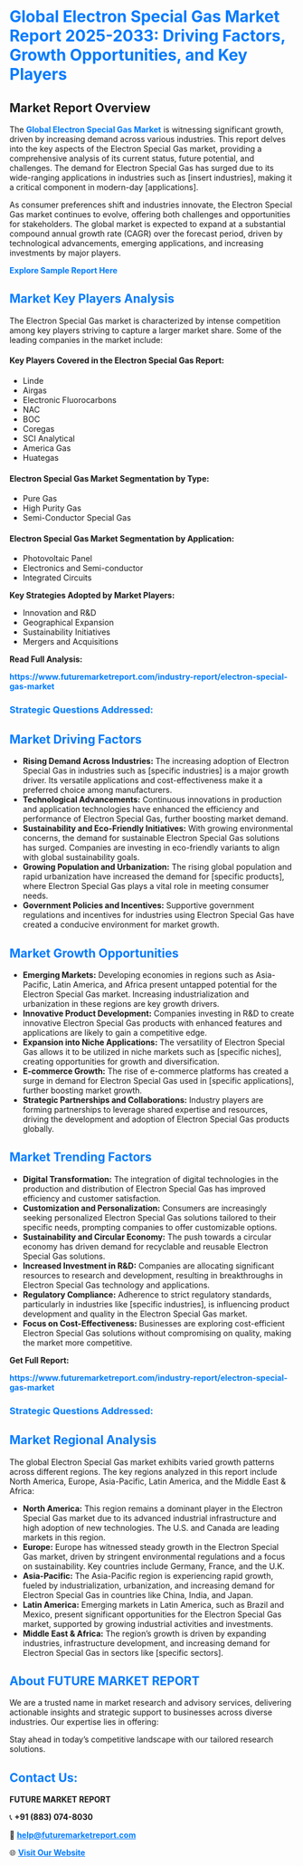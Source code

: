 <h1 style="color: #007BFF;">Global Electron Special Gas Market Report 2025-2033: Driving Factors, Growth Opportunities, and Key Players</h1>

<section id="overview">
<h2>Market Report Overview</h2>
<p>The <a href="https://www.futuremarketreport.com/industry-report/electron-special-gas-market" style="color: #007BFF; text-decoration: none;"><strong>Global Electron Special Gas Market</strong></a> is witnessing significant growth, driven by increasing demand across various industries. This report delves into the key aspects of the Electron Special Gas market, providing a comprehensive analysis of its current status, future potential, and challenges. The demand for Electron Special Gas has surged due to its wide-ranging applications in industries such as [insert industries], making it a critical component in modern-day [applications].</p>
<p>As consumer preferences shift and industries innovate, the Electron Special Gas market continues to evolve, offering both challenges and opportunities for stakeholders. The global market is expected to expand at a substantial compound annual growth rate (CAGR) over the forecast period, driven by technological advancements, emerging applications, and increasing investments by major players.</p>
</section>

<section id="overview">
<p><a href="https://www.futuremarketreport.com/request-sample/reportId=41495" style="color: #007BFF; text-decoration: none;"><strong>Explore Sample Report Here</strong></a></p>
</section>

<section id="key-players">
<h2 style="color: #007BFF;">Market Key Players Analysis</h2>
<p>The Electron Special Gas market is characterized by intense competition among key players striving to capture a larger market share. Some of the leading companies in the market include:</p>
<h4>Key Players Covered in the Electron Special Gas Report:</h4>
<ul><li>Linde</li><li>Airgas</li><li>Electronic Fluorocarbons</li><li>NAC</li><li>BOC</li><li>Coregas</li><li>SCI Analytical</li><li>America Gas</li><li>Huategas</li></ul>
<h4>Electron Special Gas Market Segmentation by Type:</h4>
<ul><li>Pure Gas</li><li>High Purity Gas</li><li>Semi-Conductor Special Gas</li></ul>

<h4>Electron Special Gas Market Segmentation by Application:</h4>
<ul><li>Photovoltaic Panel</li><li>Electronics and Semi-conductor</li><li>Integrated Circuits</li></ul>
<p><strong>Key Strategies Adopted by Market Players:</strong></p>
<ul>
<li>Innovation and R&D</li>
<li>Geographical Expansion</li>
<li>Sustainability Initiatives</li>
<li>Mergers and Acquisitions</li>
</ul>
</section>

<section>
<p><strong>Read Full Analysis: </strong></p><a href="https://www.futuremarketreport.com/industry-report/electron-special-gas-market" style="color: #007BFF; text-decoration: none;"><strong>https://www.futuremarketreport.com/industry-report/electron-special-gas-market</strong></a>
<h3 style="color: #007BFF;">Strategic Questions Addressed:</h3>
</section>

<section id="driving-factors">
<h2 style="color: #007BFF;">Market Driving Factors</h2>
<ul>
<li><strong>Rising Demand Across Industries:</strong> The increasing adoption of Electron Special Gas in industries such as [specific industries] is a major growth driver. Its versatile applications and cost-effectiveness make it a preferred choice among manufacturers.</li>
<li><strong>Technological Advancements:</strong> Continuous innovations in production and application technologies have enhanced the efficiency and performance of Electron Special Gas, further boosting market demand.</li>
<li><strong>Sustainability and Eco-Friendly Initiatives:</strong> With growing environmental concerns, the demand for sustainable Electron Special Gas solutions has surged. Companies are investing in eco-friendly variants to align with global sustainability goals.</li>
<li><strong>Growing Population and Urbanization:</strong> The rising global population and rapid urbanization have increased the demand for [specific products], where Electron Special Gas plays a vital role in meeting consumer needs.</li>
<li><strong>Government Policies and Incentives:</strong> Supportive government regulations and incentives for industries using Electron Special Gas have created a conducive environment for market growth.</li>
</ul>
</section>

<section id="growth-opportunities">
<h2 style="color: #007BFF;">Market Growth Opportunities</h2>
<ul>
<li><strong>Emerging Markets:</strong> Developing economies in regions such as Asia-Pacific, Latin America, and Africa present untapped potential for the Electron Special Gas market. Increasing industrialization and urbanization in these regions are key growth drivers.</li>
<li><strong>Innovative Product Development:</strong> Companies investing in R&D to create innovative Electron Special Gas products with enhanced features and applications are likely to gain a competitive edge.</li>
<li><strong>Expansion into Niche Applications:</strong> The versatility of Electron Special Gas allows it to be utilized in niche markets such as [specific niches], creating opportunities for growth and diversification.</li>
<li><strong>E-commerce Growth:</strong> The rise of e-commerce platforms has created a surge in demand for Electron Special Gas used in [specific applications], further boosting market growth.</li>
<li><strong>Strategic Partnerships and Collaborations:</strong> Industry players are forming partnerships to leverage shared expertise and resources, driving the development and adoption of Electron Special Gas products globally.</li>
</ul>
</section>

<section id="trending-factors">
<h2 style="color: #007BFF;">Market Trending Factors</h2>
<ul>
<li><strong>Digital Transformation:</strong> The integration of digital technologies in the production and distribution of Electron Special Gas has improved efficiency and customer satisfaction.</li>
<li><strong>Customization and Personalization:</strong> Consumers are increasingly seeking personalized Electron Special Gas solutions tailored to their specific needs, prompting companies to offer customizable options.</li>
<li><strong>Sustainability and Circular Economy:</strong> The push towards a circular economy has driven demand for recyclable and reusable Electron Special Gas solutions.</li>
<li><strong>Increased Investment in R&D:</strong> Companies are allocating significant resources to research and development, resulting in breakthroughs in Electron Special Gas technology and applications.</li>
<li><strong>Regulatory Compliance:</strong> Adherence to strict regulatory standards, particularly in industries like [specific industries], is influencing product development and quality in the Electron Special Gas market.</li>
<li><strong>Focus on Cost-Effectiveness:</strong> Businesses are exploring cost-efficient Electron Special Gas solutions without compromising on quality, making the market more competitive.</li>
</ul>
</section>

<section>
<p><strong>Get Full Report: </strong></p><a href="https://www.futuremarketreport.com/industry-report/electron-special-gas-market" style="color: #007BFF; text-decoration: none;"><strong>https://www.futuremarketreport.com/industry-report/electron-special-gas-market</strong></a>
<h3 style="color: #007BFF;">Strategic Questions Addressed:</h3>
</section>


<section id="regional-analysis">
<h2 style="color: #007BFF;">Market Regional Analysis</h2>
<p>The global Electron Special Gas market exhibits varied growth patterns across different regions. The key regions analyzed in this report include North America, Europe, Asia-Pacific, Latin America, and the Middle East & Africa:</p>
<ul>
<li><strong>North America:</strong> This region remains a dominant player in the Electron Special Gas market due to its advanced industrial infrastructure and high adoption of new technologies. The U.S. and Canada are leading markets in this region.</li>
<li><strong>Europe:</strong> Europe has witnessed steady growth in the Electron Special Gas market, driven by stringent environmental regulations and a focus on sustainability. Key countries include Germany, France, and the U.K.</li>
<li><strong>Asia-Pacific:</strong> The Asia-Pacific region is experiencing rapid growth, fueled by industrialization, urbanization, and increasing demand for Electron Special Gas in countries like China, India, and Japan.</li>
<li><strong>Latin America:</strong> Emerging markets in Latin America, such as Brazil and Mexico, present significant opportunities for the Electron Special Gas market, supported by growing industrial activities and investments.</li>
<li><strong>Middle East & Africa:</strong> The region’s growth is driven by expanding industries, infrastructure development, and increasing demand for Electron Special Gas in sectors like [specific sectors].</li>
</ul>
</section>

<footer>
<h2 style="color: #007BFF;">About FUTURE MARKET REPORT</h2>
<p>We are a trusted name in market research and advisory services, delivering actionable insights and strategic support to businesses across diverse industries. Our expertise lies in offering:</p>

<p>Stay ahead in today’s competitive landscape with our tailored research solutions.</p>

<h2 style="color: #007BFF;">Contact Us:</h2>
<p><strong>FUTURE MARKET REPORT</strong></p>
<p>📞 <strong>+91 (883) 074-8030</strong></p>
<p>📧 <strong><a href="mailto:help@futuremarketreport.com" style="color: #007BFF;">help@futuremarketreport.com</a></strong></p>
<p>🌐 <strong><a href="https://www.futuremarketreport.com/" style="color: #007BFF;">Visit Our Website</a></strong></p>
</footer>
